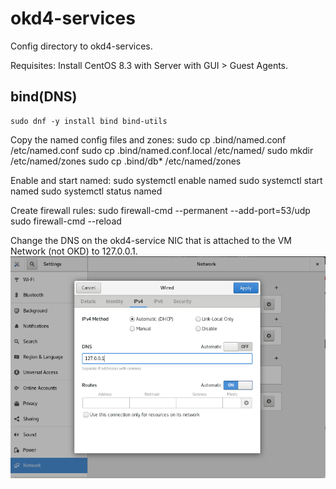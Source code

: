 # okd4-services

Config directory to okd4-services.

Requisites:
	Install CentOS 8.3 with Server with GUI > Guest Agents.

## bind(DNS)
	sudo dnf -y install bind bind-utils

Copy the named config files and zones:
	sudo cp .bind/named.conf /etc/named.conf
	sudo cp .bind/named.conf.local /etc/named/
	sudo mkdir /etc/named/zones
	sudo cp .bind/db* /etc/named/zones

Enable and start named:
	sudo systemctl enable named
	sudo systemctl start named
	sudo systemctl status named

Create firewall rules:
	sudo firewall-cmd --permanent --add-port=53/udp
	sudo firewall-cmd --reload

Change the DNS on the okd4-service NIC that is attached to the VM Network (not OKD) to 127.0.0.1.
![](../../images/DNS.png?raw=true)
